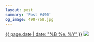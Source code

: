 ```yaml
---
layout: post
summary: 'Post #490'
og_image: 490-768.jpg
---
```


<p>
  <time><a href="/490">{{ page.date | date: "%B %e, %Y" }}</a></time>
  <a href="/490"><img src="{{ site.assets_url }}/490-384.jpg" srcset="{{ site.assets_url }}/490-768.jpg 768w, {{ site.assets_url }}/490-576.jpg 576w, {{ site.assets_url }}/490-384.jpg 384w, {{ site.assets_url }}/490-192.jpg 192w" sizes="(min-width: 700px) 50vw, calc(100vw - 2rem)" /></a>
</p>
